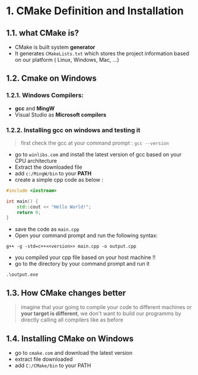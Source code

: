 # 1. CMake Definition and Installation

## 1.1. what  CMake is? 
* CMake is built system **generator**
*  It generates `CMakeLists.txt` which stores the project information based on our platform ( Linux, Windows, Mac, ...)

## 1.2. Cmake on Windows
### 1.2.1. Windows Compilers:
* **gcc** and **MingW**
* Visual Studio as **Microsoft compilers**

### 1.2.2. Installing gcc on windows and testing it
> first check the gcc at your command prompt : `gcc --version`
* go to `winlibs.com` and install the latest version of gcc based on your CPU architecture
* Extract the downloaded file
* add `c:/MingW/bin` to your **PATH**
* create a simple cpp code as below :
```cpp
#include <iostream>

int main() {
    std::cout << "Hello World!";
    return 0;
} 
```
* save the code as `main.cpp`
* Open your command prompt and run the following syntax:
```
g++ -g -std=c++<<version>> main.cpp -o output.cpp 
```
* you compiled your cpp file based on your host machine !!
* go to the directory by your command prompt and run it 
```
.\output.exe
```

## 1.3. How CMake changes better 
> imagine that your going to compile your code to different machines or **your target is different**, we don't want to
> build our programms by directly calling all compilers like as before

## 1.4. Installing CMake on Windows 
* go to `cmake.com` and download the latest version
* extract file downloaded
* add  `C:/CMake/bin` to your PATH

